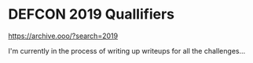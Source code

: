 # DEFCON 2019 Quallifiers

https://archive.ooo/?search=2019

I'm currently in the process of writing up writeups for all the challenges...